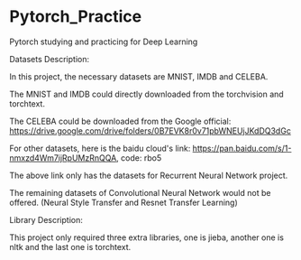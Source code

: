 # Pytorch_Practice
 Pytorch studying and practicing for Deep Learning

 Datasets Description:

 In this project, the necessary datasets are MNIST, IMDB and CELEBA.

 The MNIST and IMDB could directly downloaded from the torchvision and torchtext.

 The CELEBA could be downloaded from the Google official: https://drive.google.com/drive/folders/0B7EVK8r0v71pbWNEUjJKdDQ3dGc

 For other datasets, here is the baidu cloud's link: https://pan.baidu.com/s/1-nmxzd4Wm7ijRpUMzRnQQA, code: rbo5

 The above link only has the datasets for Recurrent Neural Network project.

 The remaining datasets of Convolutional Neural Network would not be offered. (Neural Style Transfer and Resnet Transfer Learning)


 Library Description:

 This project only required three extra libraries, one is jieba, another one is nltk and the last one is torchtext.
